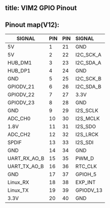 title: VIM2 GPIO Pinout
---

## Pinout map(V12):

SIGNAL| PIN|PIN|SIGNAL
---|:---|:---|:---
5V|1|21|GND
5V|2|22|I2C_SCK_A
HUB_DM1|3|23|I2C_SDA_A
HUB_DP1|4|24|GND
GND|5|25|I2C_SCK_B
GPIODV_21|6|26|I2C_SDA_B
GPIODV_22|7|27|3.3V
GPIODV_23|8|28|GND
GND|9|29|I2S_SCLK
ADC_CH0|10|30|I2S_MCLK
1.8V|11|31|I2S_SDO
ADC_CH2|12|32|I2S_LRCK
SPDIF|13|33|I2S_SDI
GND|14|34|GND
UART_RX_AO_B|15|35|PWM_D
UART_TX_AO_B|16|36|RTC_CLK
GND|17|37|GPIOH_5
Linux_RX|18|38|EXP_INT
Linux_TX|19|39|GPIODV_13
3.3V|20|40|GND

